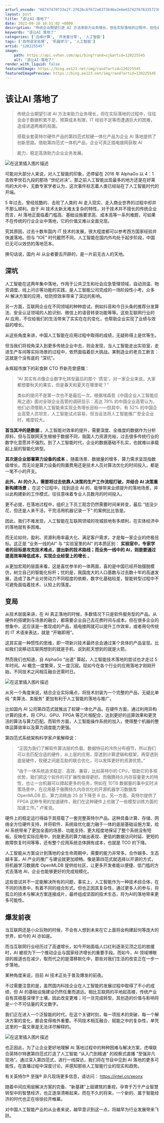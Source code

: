 ```yaml
---
arturl_encode: "68747470733a2f:2f626c6f672e6373646e2e6e65742f6763357238773037752f:61727469636c652f64657461696c732f313230323235353435"
layout: post
title: "该让AI-落地了"
date: 2021-09-10 16:51:02 +0800
description: "传统企业期望引进 AI 方法来助力业务增长，但在实际落地的过程中，往往会由于数据积累不足、预算成本有"
keywords: "该让AI 落地了"
categories: ['边缘计算', '开发者分享', '人工智能']
tags: ['自然语言处理', '机器学习', '人工智能']
artid: "120225545"
image:
    path: https://api.vvhan.com/api/bing?rand=sj&artid=120225545
    alt: "该让AI-落地了"
render_with_liquid: false
featuredImage: https://bing.ee123.net/img/rand?artid=120225545
featuredImagePreview: https://bing.ee123.net/img/rand?artid=120225545
---
```


# 该让AI 落地了

> 传统企业期望引进 AI 方法来助力业务增长，但在实际落地的过程中，往往会由于数据积累不足、预算成本有限，IT 经验不足等而遭遇巨大的困难，造成进退两难的局面。
>   
> 搭载全套英特尔硬件产品的第四范式软硬一体化产品为企业 AI 落地提供了创新思路。借助第四范式一体机产品，企业可真正插电接网获取 AI
>   
> 能力，稳定高效助力企业业务发展。

![在这里插入图片描述](https://i-blog.csdnimg.cn/blog_migrate/c5f65e3e9ef6d7a9a92002b3c45b47c8.png)
  
可能对大部分人来说，对人工智能的印象，还停留在 2016 年 AlphaGo 以 4：1 击败李世石九段的那场 “世纪对决”。那之前人工智能出现最多的地方还是在好莱坞的大片中，无数专家学者认为，这次事件标志着人类已经站在了人工智能时代的开端。

5 年过去，曾经炫酷的、击败了人类的 AI 走入现实、走入商业世界的过程中却并不那么顺利。由于 AI 技术太新太难太复杂的特性，对于技术并不擅长的传统企业而言，AI 落地正面临着门槛高、基础设施要求高、成本高等一系列难题，可如果不在传统的行业企业中落地，它的价值又难以全面兑现。

究其原因，过去十数年国内 IT 技术的发展，很大程度都可以参考西方国家经验并快速落地。但与 “IOE” 时代截然不同，人工智能在国内外均处于起步阶段，中国已无可以效仿的落地范本。

换句话说，国内 AI 从业者要去开辟的，是一片前无古人的天地。

## 深坑

人工智能在这两年集中落地，作用于公共卫生和社会应急管理领域，自动测温、物资调度、线上问诊等功能的实践，是人工智能公司完成的一场阶段性小考。众多 AI 解决方案的应用，给防控效率带来了深远的影响。

另一方面，互联网企业在不同领域的种种尝试，例如抖音和今日头条的推荐分发算法、安全认证领域的人脸识别、微信上的语音转录功能等等。这些互联网行业的 AI 应用，不仅给我们的生活带来了实实在在的变化，也帮助企业实现了业绩与效益的增长。

从这些角度来讲，中国人工智能在应用过程中取得的成绩，无疑称得上是优等生。

但当我们将视角深入到更多传统企业中去，则会发现，当人工智能走出实验室，走进生产车间等实际场景的过程中，依然面临着巨大挑战。某制造业的老员工断言：这就是个没有底的 “深坑”。

永辉超市旗下的彩食鲜 CTO 乔新亮曾感慨：

> “AI 其实有点像企业数字化转型最后的那个 ‘质变’。对一家企业来说，大家都想要秋天的果实，但是春天和夏天在哪里呢？”
>   
> 类似的提问不是第一次也不是最后一次。根据埃森哲《中国企业人工智能应用之道》面对全球企业高管的调研显示：高达 79% 的中国企业高管认为，他们必须借助人工智能来实现业务增长目标——但其中，有 52% 的中国企业高管人员坦言，人工智能试点容易，但当设法将人工智能推广至全企业时，难度较大。

**首当其冲的是数据**
。人工智能对效率的提升，需要深度、全维度的数据作为分析原料，但与互联网天生根植于数据不同，我国人力资源充裕，过去很多传统行业的数字化意愿并不强烈。到了人工智能时代，企业的数据基础不扎实，也就难以承载起上层的智能化转型。

**其次是企业部署算力设备的成本**
。随着场景、数据量的增多，算力需求呈现指数级增长，而无论是算力设备的购置费用还是技术人员对算法优化的时间投入，都是一笔不小的开支。

**此外，AI 的介入，需要将过去依靠人决策的生产工作流程打破，并结合 AI 决策重新构建场景**
。在这个过程中，找到适合 AI 的、能够带来业绩提升的落地场景，并以此构建新的工作模式，往往意味着专业人员数月的时间投入。

更不必提，在落地过程中，组织上下员工观念仍然需要时间来转变，最后 “钱没少花，但还是人来干活，干完活用机器记录一下” 的案例比比皆是。

因此，我们不难发现，人工智能在互联网领域的攻城掠地有多顺利，在实体经济中的落地就有多困难。

而无论如何，盈利、资源利用率最大化、满足客户需求，才是每一家企业的终极目标。这正是 “业务一线的AI” 与 “实验室里的AI” 的本质区别：
**实验室中，专家学者的目标是攻克技术难点，提出新的技术路线；而业务一线中的 AI，则是要通过提高效率降低成本，实现企业经营上的增长**
。

从更加宏观的层面来看，这是喜忧参半的一体两面，喜的是中国已经开始摆脱模仿，树立自己的智能化标杆；忧的是，我国庞大的人口基数与过去数十年的高速发展，造成了各产业对劳动力不同程度的依赖，数字化基础较差，智能转型过程中不可避免面临着技术、认知上的落差。

## 变局

从技术层面来讲，在 AI 真正落地的时候，多数情况下只是软件服务型的产品。从硬件的搭建到与场景的融合，都需要企业自己去花费时间与成本。但在很多企业的想象中，这应该是一套现成的产品，插电接网就可以提升工作效率，或者用句传统的 IT 术语来表达，就是 “开箱即用”。

这其实是一种惯性的思维，即一项新兴技术最终总会通过某个具体的产品呈现。比如我们说移动互联网想到的就是手机、说到航天想到的就是火箭。

然而我们也知道，自 AlphaGo “出道” 算起，人工智能技术落地的尝试也才走过 5 年时间。AI 概念一度繁荣，又一度沉寂。现如今在各个行业的应用落地才刚刚开始，不同技术之间相互融合还需时日。
  
![在这里插入图片描述](https://i-blog.csdnimg.cn/blog_migrate/aeeb56df9dc37bdbc2f85b6b3d5a8be9.png)
  
从另一个角度来说，结合企业实际痛点，将技术封装为一个完整的产品，无疑比单纯 “卖算法、卖服务” 更加有利于人工智能的落地与推广。

比如国内 AI 公司第四范式就推出了软硬一体化产品。在硬件方面，通过利用异构计算的技术，将 CPU、GPU、FPGA 等芯片相配合，达到更好的运算效果和更灵活的算法与算力匹配。而软件方面，人工智能操作系统的加入，使得整个机器的整体运算效率以及算力调度能力更强。

第四范式系统架构科学家卢冕解释说：

> “正因为我们了解软件算法层的负载、数据特征的冷热分布细节，所以我们可以去匹配合适的硬件，从上层的应用，穿透到计算逻辑和框架，再穿透到底层硬件，软硬之间是互助的联合优化，可以发挥更好的资源优势。”
>   
> “由于一体系统追求稳定、高效、兼容，比如英特尔的 CPU，借助它的多核优势，我们把这个软件的可扩展性做得更好。而傲腾持久内存容量更大的特性，也让一台机器可以撑起更多的任务，例如在 10TB 数据量的事中实时决策场景中，在应用基于傲腾持久内存优化的开源机器学习数据库 OpenMLDB 后，算力消耗由 25 台下降至 8 台。另一方面，英特尔提供了 FPGA 这种专用的加速硬件，我们在这种硬件上也做了一些模型训练方面的加速工作。” 卢冕说。

硬件上的稳定运行得益于其搭载了一套完整英特尔产品。这种具备计算、存储、网络全方位硬件支持，并将软件、系统级优化能力融于一体的底层基础设施方案，给 AI 系统带来了更加全面的场景、功能支持，更大程度地保证了整个系统没有短板。反映在实际应用中，则是更高的算力输出表现、更低的数据访问时延、更短的故障恢复时间等等，还有整个应用系统总体拥有成本，也就是 TCO 的下降。

人工智能从方案设计到落地的全生命周期中，需要的能力非常多。合作越多、生态越丰富，AI 产业的推广与建设就更加顺畅。像是第四范式就选择以开源的方式，将机器学习数据库 OpenMLDB 提供给社区，让更多开发者能以便捷、低门槛的方式去落地 AI，企业也能够更好的完成规模化。

这些尝试并不一定能解决所有的问题，事实上，人工智能作为一种技术综合体，在不同的场景中，有着不同的组合形式。但也正因其复杂性，通过更多人的参与，将孤立的技术与解决方案连接成片，最终组成坚固的技术生态，将为AI的落地带来更多可能性。

## 爆发前夜

当互联网还是小众玩物的时候，不会有人想到未来在它上面将会构建起何等庞大的世界，如今的 AI 亦如是。

而当互联网行业经历过了高速增长，如今开始面临人口红利逐渐见顶之后的放缓时，AI 被视为下一个推动企业与国家经济增长的重要手段。而如今，AI 领域博眼球的报道也在减少，取而代之的是潜移默化中，那些对我们生活的改变正在一步一步落地。

某种角度来说，目前 AI 技术正处于普及爆发的前夜。

不过需要注意的是，虽然国内科技企业在人工智能的发展过程中取得了不小的成绩，但 AI 的基础设施建设仍然任重而道远。相比互联网的平地起高楼，传统产业自有其根基深埋于土壤，因此改变更难；可一旦完成转型，其创造的价值与影响将是一个不可估量的天文数字。

我们正在进入一个泛智能的时代，在这个关键时刻，每一项技术的突破、每一个解决方案的变化，都会变得格外重要。不同技术相互融合、赋能之中的复杂性，单凭这里的一篇文章是无法详尽解释的。
  
![在这里插入图片描述](https://i-blog.csdnimg.cn/blog_migrate/1fa2785e7e8f848b82b730d3ca540b3f.png)
  
也正因此，为了让企业更好地理解 AI 落地过程中的种种困难与解决方案，虎嗅联合英特尔特邀第四范式打造了人工智能 “从入门到精通” 的观察式直播 “至强非凡现场”。通过深入第四范式，进行一线探访，我们将在节目中见到 AI 落地的更多可能性，在直播过程中深度讨论，并感知那些人工智能行业的现实和趋势。

有关英特尔® 至强® 非凡现场更多信息，请访问：
<https://intel.cn/xeonx>

随着中间应用层解决方案的完备、“新基建”上层建筑的重视，孕育于万千产业智慧转型中的智慧经济，也正逐渐清晰起来。而在不久的将来，一个新的、属于智能经济的时代也正在徐徐拉开帷幕。

对中国人工智能产业的从业者来说，越早意识到这一点，将越早为行业发展带来飞跃。